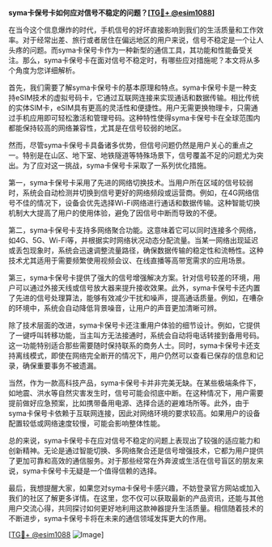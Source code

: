 **syma卡保号卡如何应对信号不稳定的问题？[[TG💪+ @esim1088](https://t.me/s/esim1088)]**

在当今这个信息爆炸的时代，手机信号的好坏直接影响到我们的生活质量和工作效率。对于经常出差、旅行或者居住在偏远地区的用户来说，信号不稳定是一个让人头疼的问题。而syma卡保号卡作为一种新型的通信工具，其功能和性能备受关注。那么，syma卡保号卡在面对信号不稳定时，有哪些应对措施呢？本文将从多个角度为您详细解析。

首先，我们需要了解syma卡保号卡的基本原理和特点。syma卡保号卡是一种支持eSIM技术的虚拟号码卡，它通过互联网连接来实现通话和数据传输。相比传统的实体SIM卡，eSIM具有更高的灵活性和便捷性。用户无需更换物理卡，只需通过手机应用即可轻松激活和管理号码。这种特性使得syma卡保号卡在全球范围内都能保持较高的网络兼容性，尤其是在信号较弱的地区。

然而，尽管syma卡保号卡具备诸多优势，但信号问题仍然是用户关心的重点之一。特别是在山区、地下室、地铁隧道等特殊场景下，信号覆盖不足的问题尤为突出。为了应对这一挑战，syma卡保号卡采取了一系列优化措施。

第一，syma卡保号卡采用了先进的网络切换技术。当用户所在区域的信号较弱时，系统会自动检测并切换到信号更好的网络频段或运营商。例如，在4G网络信号不佳的情况下，设备会优先选择Wi-Fi网络进行通话和数据传输。这种智能切换机制大大提高了用户的使用体验，避免了因信号中断而导致的不便。

第二，syma卡保号卡支持多网络聚合功能。这意味着它可以同时连接多个网络，如4G、5G、Wi-Fi等，并根据实时网络状况动态分配流量。当某一网络出现延迟或丢包现象时，系统会迅速调整流量路径，确保数据传输的稳定性和流畅性。这种技术尤其适用于需要频繁使用视频会议、在线直播等高带宽需求的应用场景。

第三，syma卡保号卡提供了强大的信号增强解决方案。针对信号较差的环境，用户可以通过外接天线或信号放大器来提升接收效果。此外，syma卡保号卡还内置了先进的信号处理算法，能够有效减少干扰和噪声，提高通话质量。例如，在嘈杂的环境中，系统会自动降低背景噪音，让用户的声音更加清晰可辨。

除了技术层面的改进，syma卡保号卡还注重用户体验的细节设计。例如，它提供了一键呼叫转移功能，当主叫方无法接通时，系统会自动将电话转接到备用号码。这一功能特别适合那些需要随时保持联系的商务人士。同时，syma卡保号卡还支持离线模式，即使在网络完全断开的情况下，用户仍然可以查看已保存的信息和记录，确保重要事务不被遗漏。

当然，作为一款高科技产品，syma卡保号卡并非完美无缺。在某些极端条件下，如地震、洪水等自然灾害发生时，信号可能会彻底中断。在这种情况下，用户需要提前做好应急预案，比如携带备用电源、选择合适的避难场所等。此外，由于syma卡保号卡依赖于互联网连接，因此对网络环境的要求较高。如果用户的设备配置较低或网络速度较慢，可能会影响整体性能。

总的来说，syma卡保号卡在应对信号不稳定的问题上表现出了较强的适应能力和创新精神。无论是通过智能切换、多网络聚合还是信号增强技术，它都为用户提供了更加可靠和高效的通信服务。对于那些经常在外奔波或生活在信号盲区的朋友来说，syma卡保号卡无疑是一个值得信赖的选择。

最后，我想提醒大家，如果您对syma卡保号卡感兴趣，不妨登录官方网站或加入我们的社区了解更多详情。在这里，您不仅可以获取最新的产品资讯，还能与其他用户交流心得，共同探讨如何更好地利用这款神器提升生活质量。相信随着技术的不断进步，syma卡保号卡将在未来的通信领域发挥更大的作用。

[[TG💪+ @esim1088](https://t.me/s/esim1088) ![Image](https://i.postimg.cc/4NQfJmqS/Snipaste-2025-05-13-00-14-12.png)]